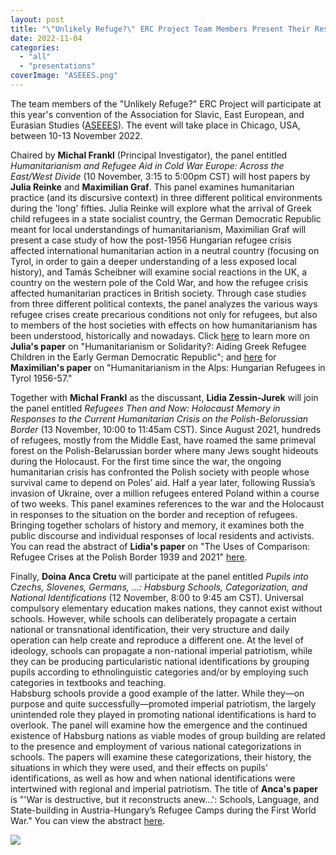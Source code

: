 ```yaml
---
layout: post
title: "\"Unlikely Refuge?\" ERC Project Team Members Present Their Research at ASEEES 2022"
date: 2022-11-04
categories: 
  - "all"
  - "presentations"
coverImage: "ASEEES.png"
---
```


The team members of the "Unlikely Refuge?" ERC Project will participate at this year's convention of the Association for Slavic, East European, and Eurasian Studies ([ASEEES](https://www.aseees.org/)). The event will take place in Chicago, USA, between 10-13 November 2022.

Chaired by **Michal Frankl** (Principal Investigator), the panel entitled _Humanitarianism and Refugee Aid in Cold War Europe: Across the East/West Divide_ (10 November, 3:15 to 5:00pm CST) will host papers by **Julia Reinke** and **Maximilian Graf**. This panel examines humanitarian practice (and its discursive context) in three different political environments during the 'long' fifties. Julia Reinke will explore what the arrival of Greek child refugees in a state socialist country, the German Democratic Republic meant for local understandings of humanitarianism, Maximilian Graf will present a case study of how the post-1956 Hungarian refugee crisis affected international humanitarian action in a neutral country (focusing on Tyrol, in order to gain a deeper understanding of a less exposed local history), and Tamás Scheibner will examine social reactions in the UK, a country on the western pole of the Cold War, and how the refugee crisis affected humanitarian practices in British society. Through case studies from three different political contexts, the panel analyzes the various ways refugee crises create precarious conditions not only for refugees, but also to members of the host societies with effects on how humanitarianism has been understood, historically and nowadays. Click [here](https://tinyurl.com/y58pp3j9) to learn more on **Julia's paper** on "Humanitarianism or Solidarity?: Aiding Greek Refugee Children in the Early German Democratic Republic"; and [here](https://tinyurl.com/y2borhnm) for **Maximilian's paper** on "Humanitarianism in the Alps: Hungarian Refugees in Tyrol 1956-57."

Together with **Michal Frankl** as the discussant, **Lidia Zessin-Jurek** will join the panel entitled _Refugees Then and Now: Holocaust Memory in Responses to the Current Humanitarian Crisis on the Polish-Belorussian Border_ (13 November, 10:00 to 11:45am CST). Since August 2021, hundreds of refugees, mostly from the Middle East, have roamed the same primeval forest on the Polish-Belarussian border where many Jews sought hideouts during the Holocaust. For the first time since the war, the ongoing humanitarian crisis has confronted the Polish society with people whose survival came to depend on Poles’ aid. Half a year later, following Russia’s invasion of Ukraine, over a million refugees entered Poland within a course of two weeks. This panel examines references to the war and the Holocaust in responses to the situation on the border and reception of refugees. Bringing together scholars of history and memory, it examines both the public discourse and individual responses of local residents and activists. You can read the abstract of **Lidia's paper** on "The Uses of Comparison: Refugee Crises at the Polish Border 1939 and 2021" [here](https://tinyurl.com/y3jkrf64).

Finally, **Doina Anca Cretu** will participate at the panel entitled _Pupils into Czechs, Slovenes, Germans, …: Habsburg Schools, Categorization, and National Identifications_ (12 November, 8:00 to 9:45 am CST). Universal compulsory elementary education makes nations, they cannot exist without schools. However, while schools can deliberately propagate a certain national or transnational identification, their very structure and daily operation can help create and reproduce a different one. At the level of ideology, schools can propagate a non-national imperial patriotism, while they can be producing particularistic national identifications by grouping pupils according to ethnolinguistic categories and/or by employing such categories in textbooks and teaching.  
Habsburg schools provide a good example of the latter. While they—on purpose and quite successfully—promoted imperial patriotism, the largely unintended role they played in promoting national identifications is hard to overlook. The panel will examine how the emergence and the continued existence of Habsburg nations as viable modes of group building are related to the presence and employment of various national categorizations in schools. The papers will examine these categorizations, their history, the situations in which they were used, and their effects on pupils' identifications, as well as how and when national identifications were intertwined with regional and imperial patriotism. The title of **Anca's paper** is "'War is destructive, but it reconstructs anew…': Schools, Language, and State-building in Austria-Hungary’s Refugee Camps during the First World War." You can view the abstract [here](https://tinyurl.com/2zsqyev8).

![](../../../../assets/images/ASEEES.png)
